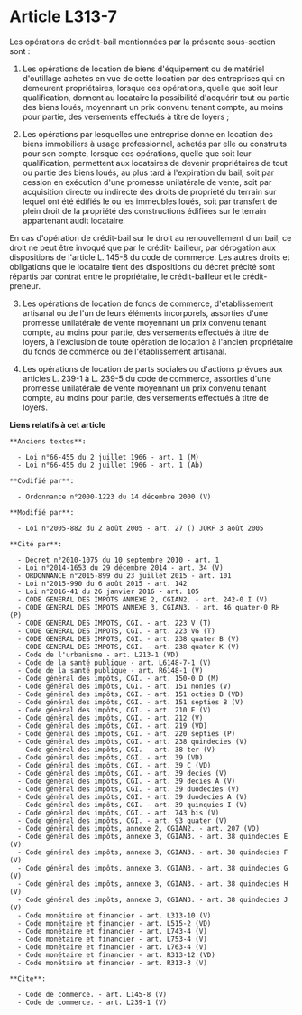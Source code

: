 # Article L313-7

Les opérations de crédit-bail mentionnées par la présente sous-section sont : 

1. Les opérations de location de biens d'équipement ou de matériel d'outillage achetés en vue de cette location par des
entreprises qui en demeurent propriétaires, lorsque ces opérations, quelle que soit leur qualification, donnent au locataire
la possibilité d'acquérir tout ou partie des biens loués, moyennant un prix convenu tenant compte, au moins pour partie, des
versements effectués à titre de loyers ; 

2. Les opérations par lesquelles une entreprise donne en location des biens immobiliers à usage professionnel, achetés par
elle ou construits pour son compte, lorsque ces opérations, quelle que soit leur qualification, permettent aux locataires de
devenir propriétaires de tout ou partie des biens loués, au plus tard à l'expiration du bail, soit par cession en exécution
d'une promesse unilatérale de vente, soit par acquisition directe ou indirecte des droits de propriété du terrain sur lequel
ont été édifiés le ou les immeubles loués, soit par transfert de plein droit de la propriété des constructions édifiées sur
le terrain appartenant audit locataire. 

En cas d'opération de crédit-bail sur le droit au renouvellement d'un bail, ce droit ne peut être invoqué que par le crédit-
bailleur, par dérogation aux dispositions de l'article L. 145-8 du code de commerce. Les autres droits et obligations que le
locataire tient des dispositions du décret précité sont répartis par contrat entre le propriétaire, le crédit-bailleur et le
crédit-preneur. 

3. Les opérations de location de fonds de commerce, d'établissement artisanal ou de l'un de leurs éléments incorporels,
assorties d'une promesse unilatérale de vente moyennant un prix convenu tenant compte, au moins pour partie, des versements
effectués à titre de loyers, à l'exclusion de toute opération de location à l'ancien propriétaire du fonds de commerce ou de
l'établissement artisanal. 

4. Les opérations de location de parts sociales ou d'actions prévues aux articles L. 239-1 à L. 239-5 du code de commerce,
assorties d'une promesse unilatérale de vente moyennant un prix convenu tenant compte, au moins pour partie, des versements
effectués à titre de loyers.

**Liens relatifs à cet article**

	**Anciens textes**:

	  - Loi n°66-455 du 2 juillet 1966 - art. 1 (M)
	  - Loi n°66-455 du 2 juillet 1966 - art. 1 (Ab)

	**Codifié par**:

	  - Ordonnance n°2000-1223 du 14 décembre 2000 (V)

	**Modifié par**:

	  - Loi n°2005-882 du 2 août 2005 - art. 27 () JORF 3 août 2005

	**Cité par**:

	  - Décret n°2010-1075 du 10 septembre 2010 - art. 1
	  - Loi n°2014-1653 du 29 décembre 2014 - art. 34 (V)
	  - ORDONNANCE n°2015-899 du 23 juillet 2015 - art. 101
	  - Loi n°2015-990 du 6 août 2015 - art. 142
	  - Loi n°2016-41 du 26 janvier 2016 - art. 105
	  - CODE GENERAL DES IMPOTS ANNEXE 2, CGIAN2. - art. 242-0 I (V)
	  - CODE GENERAL DES IMPOTS ANNEXE 3, CGIAN3. - art. 46 quater-0 RH (P)
	  - CODE GENERAL DES IMPOTS, CGI. - art. 223 V (T)
	  - CODE GENERAL DES IMPOTS, CGI. - art. 223 VG (T)
	  - CODE GENERAL DES IMPOTS, CGI. - art. 238 quater B (V)
	  - CODE GENERAL DES IMPOTS, CGI. - art. 238 quater K (V)
	  - Code de l'urbanisme - art. L213-1 (VD)
	  - Code de la santé publique - art. L6148-7-1 (V)
	  - Code de la santé publique - art. R6148-1 (V)
	  - Code général des impôts, CGI. - art. 150-0 D (M)
	  - Code général des impôts, CGI. - art. 151 nonies (V)
	  - Code général des impôts, CGI. - art. 151 octies B (VD)
	  - Code général des impôts, CGI. - art. 151 septies B (V)
	  - Code général des impôts, CGI. - art. 210 E (V)
	  - Code général des impôts, CGI. - art. 212 (V)
	  - Code général des impôts, CGI. - art. 219 (VD)
	  - Code général des impôts, CGI. - art. 220 septies (P)
	  - Code général des impôts, CGI. - art. 238 quindecies (V)
	  - Code général des impôts, CGI. - art. 38 ter (V)
	  - Code général des impôts, CGI. - art. 39 (VD)
	  - Code général des impôts, CGI. - art. 39 C (VD)
	  - Code général des impôts, CGI. - art. 39 decies (V)
	  - Code général des impôts, CGI. - art. 39 decies A (V)
	  - Code général des impôts, CGI. - art. 39 duodecies (V)
	  - Code général des impôts, CGI. - art. 39 duodecies A (V)
	  - Code général des impôts, CGI. - art. 39 quinquies I (V)
	  - Code général des impôts, CGI. - art. 743 bis (V)
	  - Code général des impôts, CGI. - art. 93 quater (V)
	  - Code général des impôts, annexe 2, CGIAN2. - art. 207 (VD)
	  - Code général des impôts, annexe 3, CGIAN3. - art. 38 quindecies E (V)
	  - Code général des impôts, annexe 3, CGIAN3. - art. 38 quindecies F (V)
	  - Code général des impôts, annexe 3, CGIAN3. - art. 38 quindecies G (V)
	  - Code général des impôts, annexe 3, CGIAN3. - art. 38 quindecies H (V)
	  - Code général des impôts, annexe 3, CGIAN3. - art. 38 quindecies J (V)
	  - Code monétaire et financier - art. L313-10 (V)
	  - Code monétaire et financier - art. L515-2 (VD)
	  - Code monétaire et financier - art. L743-4 (V)
	  - Code monétaire et financier - art. L753-4 (V)
	  - Code monétaire et financier - art. L763-4 (V)
	  - Code monétaire et financier - art. R313-12 (VD)
	  - Code monétaire et financier - art. R313-3 (V)

	**Cite**:

	  - Code de commerce. - art. L145-8 (V)
	  - Code de commerce. - art. L239-1 (V)
